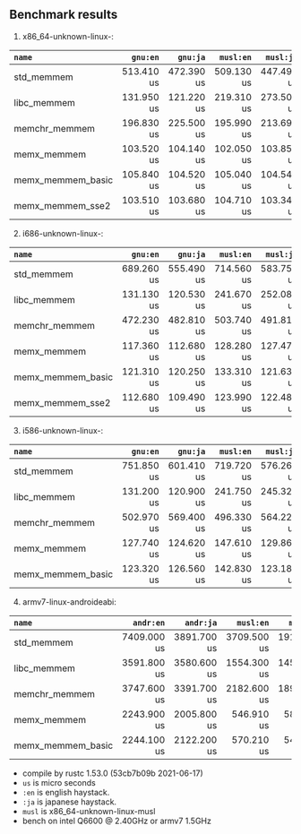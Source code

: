 ## Benchmark results

  1. x86_64-unknown-linux-:

|         `name`          |  `gnu:en`   |  `gnu:ja`   |  `musl:en`  |  `musl:ja`  |
|:------------------------|------------:|------------:|------------:|------------:|
| std_memmem              |  513.410 us |  472.390 us |  509.130 us |  447.490 us |
| libc_memmem             |  131.950 us |  121.220 us |  219.310 us |  273.500 us |
| memchr_memmem           |  196.830 us |  225.500 us |  195.990 us |  213.690 us |
| memx_memmem             |  103.520 us |  104.140 us |  102.050 us |  103.850 us |
| memx_memmem_basic       |  105.840 us |  104.520 us |  105.040 us |  104.540 us |
| memx_memmem_sse2        |  103.510 us |  103.680 us |  104.710 us |  103.340 us |

  2. i686-unknown-linux-:

|         `name`          |  `gnu:en`   |  `gnu:ja`   |  `musl:en`  |  `musl:ja`  |
|:------------------------|------------:|------------:|------------:|------------:|
| std_memmem              |  689.260 us |  555.490 us |  714.560 us |  583.750 us |
| libc_memmem             |  131.130 us |  120.530 us |  241.670 us |  252.080 us |
| memchr_memmem           |  472.230 us |  482.810 us |  503.740 us |  491.810 us |
| memx_memmem             |  117.360 us |  112.680 us |  128.280 us |  127.470 us |
| memx_memmem_basic       |  121.310 us |  120.250 us |  133.310 us |  121.630 us |
| memx_memmem_sse2        |  112.680 us |  109.490 us |  123.990 us |  122.480 us |

  3. i586-unknown-linux-:

|         `name`          |  `gnu:en`   |  `gnu:ja`   |  `musl:en`  |  `musl:ja`  |
|:------------------------|------------:|------------:|------------:|------------:|
| std_memmem              |  751.850 us |  601.410 us |  719.720 us |  576.260 us |
| libc_memmem             |  131.200 us |  120.900 us |  241.750 us |  245.320 us |
| memchr_memmem           |  502.970 us |  569.400 us |  496.330 us |  564.220 us |
| memx_memmem             |  127.740 us |  124.620 us |  147.610 us |  129.860 us |
| memx_memmem_basic       |  123.320 us |  126.560 us |  142.830 us |  123.180 us |

  4. armv7-linux-androideabi:

|         `name`          |  `andr:en`  |  `andr:ja`  |  `musl:en`  |  `musl:ja`  |
|:------------------------|------------:|------------:|------------:|------------:|
| std_memmem              | 7409.000 us | 3891.700 us | 3709.500 us | 1918.400 us |
| libc_memmem             | 3591.800 us | 3580.600 us | 1554.300 us | 1453.900 us |
| memchr_memmem           | 3747.600 us | 3391.700 us | 2182.600 us | 1897.900 us |
| memx_memmem             | 2243.900 us | 2005.800 us |  546.910 us |  582.020 us |
| memx_memmem_basic       | 2244.100 us | 2122.200 us |  570.210 us |  549.610 us |


- compile by rustc 1.53.0 (53cb7b09b 2021-06-17)
- `us` is micro seconds
- `:en` is english haystack.
- `:ja` is japanese haystack.
- `musl` is x86_64-unknown-linux-musl
- bench on intel Q6600 @ 2.40GHz or armv7 1.5GHz
